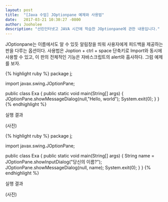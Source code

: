 ```yaml
---
layout: post
title:  "[Java 수업] JOptionpane 예제와 사용법"
date:   2017-03-21 10:30:27 -0800
author: Jooholee
description: "선린인터넷고 JAVA 시간에 학습한 JOptionpane에 관한 내용입니다."
---
```


JOptionpane는 이름에서도 알 수 있듯 알림창을 띄워 사용자에게 피드백을 제공하는 판을 다루는 옵션이다.
사용법은 Joption + ctrl + space 단축키로 Import와 동시에 사용할 수 있고, 이 판의 전체적인 기능은 자바스크립트의 alert와 흡사하다.
그럼 예제를 보자.

{% highlight ruby %}
package j;

import javax.swing.JOptionPane;

public class Exa {
  public static void main(String[] args) {
    JOptionPane.showMessageDialog(null,"Hello, world");
    System.exit(0);
  }
}
{% endhighlight %}

실행 결과

(사진)

{% highlight ruby %}
package j;

import javax.swing.JOptionPane;

public class Exa {
  public static void main(String[] args) {
    String name = JOptionPane.showInputDialog("당신의 이름?");
    JOptionPane.showMessageDialog(null, name);
    System.exit(0);
  }
}
{% endhighlight %}

실행 결과

(사진)



[jekyll-docs]: http://joey914.github.io/home
[jekyll-gh]:   https://github.com/joey914/joey914
[jekyll-talk]: https://talk.joey914.com/
